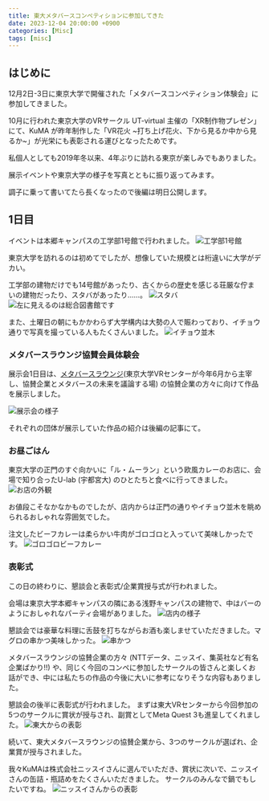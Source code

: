 ```yaml
---
title: 東大メタバースコンペティションに参加してきた
date: 2023-12-04 20:00:00 +0900
categories: [Misc]
tags: [misc]
---
```


## はじめに
12月2日-3日に東京大学で開催された「メタバースコンペティション体験会」に参加してきました。

10月に行われた東京大学のVRサークル UT-virtual 主催の「XR制作物プレゼン」にて、KuMA が昨年制作した「VR花火 ~打ち上げ花火、下から見るか中から見るか~」が光栄にも表彰される運びとなったためです。

私個人としても2019年冬以来、4年ぶりに訪れる東京が楽しみでもありました。

展示イベントや東京大学の様子を写真とともに振り返ってみます。

調子に乗って書いてたら長くなったので後編は明日公開します。


## 1日目
イベントは本郷キャンパスの工学部1号館で行われました。
![工学部1号館](../assets/img/231204_1goukan.jpg)

東京大学を訪れるのは初めてでしたが、想像していた規模とは桁違いに大学がデカい。

工学部の建物だけでも14号館があったり、古くからの歴史を感じる荘厳な佇まいの建物だったり、スタバがあったり……。
![スタバ](../assets/img/231204_starbucks.jpg)
![左に見えるのは総合図書館です](../assets/img/231204_bigcampus.jpg)

また、土曜日の朝にもかかわらず大学構内は大勢の人で賑わっており、イチョウ通りで写真を撮っている人もたくさんいました。
![イチョウ並木](../assets/img/231204_icho.jpg)

### メタバースラウンジ協賛会員体験会
展示会1日目は、[メタバースラウンジ](https://vr。u-tokyo。ac。jp/metaverse-lounge/home/)(東京大学VRセンターが今年6月から主宰し、協賛企業とメタバースの未来を議論する場) の協賛企業の方々に向けて作品を展示しました。

![展示会の様子](../assets/img/231204_day1.jpeg)



それぞれの団体が展示していた作品の紹介は後編の記事にて。


### お昼ごはん
東京大学の正門のすぐ向かいに「ル・ムーラン」という欧風カレーのお店に、会場で知り合ったU-lab (宇都宮大) のひとたちと食べに行ってきました。
![お店の外観](../assets/img/curry.jpg)

お値段こそなかなかものでしたが、店内からは正門の通りやイチョウ並木を眺められるおしゃれな雰囲気でした。


注文したビーフカレーは柔らかい牛肉がゴロゴロと入っていて美味しかったです。
![ゴロゴロビーフカレー](../assets/img/231204_curryplate.jpg)


### 表彰式
この日の終わりに、懇談会と表彰式/企業賞授与式が行われました。

会場は東京大学本郷キャンパスの隣にある浅野キャンパスの建物で、中はバーのようにおしゃれなパーティ会場がありました。
![店内の様子](../assets/img/231204_bar.jpg)

懇談会では豪華な料理に舌鼓を打ちながらお酒も楽しませていただきました。マグロの串かつ美味しかった。
![串かつ](../assets/img/231204_kushikatsu.jpg)

メタバースラウンジの協賛企業の方々 (NTTデータ、ニッスイ、集英社など有名企業ばかり!!) や、同じく今回のコンペに参加したサークルの皆さんと楽しくお話ができ、中には私たちの作品の今後に大いに参考になりそうな内容もありました。


懇談会の後半に表彰式が行われました。
まずは東大VRセンターから今回参加の5つのサークルに賞状が授与され、副賞としてMeta Quest 3も進呈してくれました。
![東大からの表彰](../assets/img/231204_award_ut.png)

続いて、東大メタバースラウンジの協賛企業から、3つのサークルが選ばれ、企業賞が授与されました。

我々KuMAは株式会社ニッスイさんに選んでいただき、賞状に次いで、ニッスイさんの缶詰・瓶詰めをたくさんいただきました。
サークルのみんなで鍋でもしたいですね。
![ニッスイさんからの表彰](../assets/img/231204_award_nissui.png)